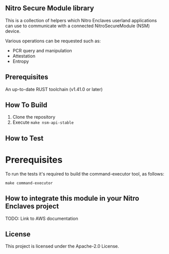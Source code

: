 ## Nitro Secure Module library

This is a collection of helpers which Nitro Enclaves userland
applications can use to communicate with a connected NitroSecureModule (NSM) device.

Various operations can be requested such as:
- PCR query and manipulation
- Attestation
- Entropy

## Prerequisites
An up-to-date RUST toolchain (v1.41.0 or later)

## How To Build
1. Clone the repository
2. Execute `make nsm-api-stable`

## How to Test

# Prerequisites
To run the tests it's required to build the command-executor tool, as follows:
```
make command-executor
```

## How to integrate this module in your Nitro Enclaves project
TODO: Link to AWS documentation

## License

This project is licensed under the Apache-2.0 License.


